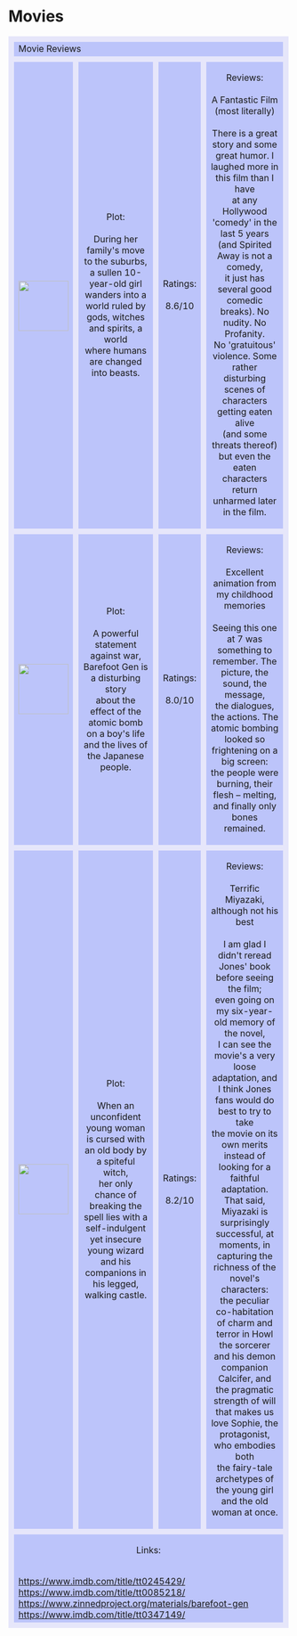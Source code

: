 <!DOCTYPE html>
<html>
<head>
	<meta charset="utf-8">
	<meta name="viewport" content="width=device-width, initial-scale=1">
	<title>Q2Quiz1</title>
	<style>
		img {
			width: 90px;
			length: 90px
		}
		td {
			background-color: rgb(188, 196, 250, 1.0);
			border: 10px solid lavender;
		}
		p {
			text-align: center;
		}
		a {
			text-align: center;
		}
	</style>
</head>
<body>
	<h1>Movies</h1>
	<table>
		<tr>
			<td colspan="4">Movie Reviews</td>
		</tr>
		<tr>
			<div id="one">
			<td>
				<br/><br/>
				<img src="https://m.media-amazon.com/images/M/MV5BMjlmZmI5MDctNDE2YS00YWE0LWE5ZWItZDBhYWQ0NTcxNWRhXkEyXkFqcGdeQXVyMTMxODk2OTU@._V1_.jpg">
			</td>
			<td>
				<p>Plot:<br/><br/>During her family's move to the suburbs, a sullen 10-year-old girl<br/>wanders into a world ruled by gods, witches and spirits, a world<br/>where humans are changed into beasts.</p>
			</td>
			<td>
				<p>Ratings:<br/><br/>8.6/10</p>
			</td>
			<td>
				<p>Reviews:<br/><br/>A Fantastic Film (most literally)<br/><br/>There is a great story and some great humor. I laughed more in this film than I have<br/>at any Hollywood 'comedy' in the last 5 years (and Spirited Away is not a comedy,<br/>it just has several good comedic breaks). No nudity. No Profanity.<br/>No 'gratuitous' violence. Some rather disturbing scenes of characters getting eaten alive<br/>(and some threats thereof) but even the eaten characters return unharmed later in the film.<br/></p>
			</td>
		</div>
	</tr>
		<tr>
			<div id="two">
				<td>
					<img src="https://s36500.pcdn.co/wp-content/uploads/2004/12/BarefootGencover.jpg">
				</td>
				<td>
					<p>Plot:<br/><br/>A powerful statement against war, Barefoot Gen is a disturbing story<br/>about the effect of the atomic bomb on a boy's life and the lives of the Japanese people.</p>
				</td>
				<td>
					<p>Ratings:<br/><br/>8.0/10</p>
				</td>
				<td>
					<p>Reviews:<br/><br/>Excellent animation from my childhood memories<br/><br/>Seeing this one at 7 was something to remember. The picture, the sound, the message,<br/>the dialogues, the actions. The atomic bombing looked so frightening on a big screen:<br/>the people were burning, their flesh – melting, and finally only bones remained.<br/></p>
				</td>
			</div>
		</tr>
		<tr>
			<div id="three">
				<td>
					<img src="https://m.media-amazon.com/images/M/MV5BNmM4YTFmMmItMGE3Yy00MmRkLTlmZGEtMzZlOTQzYjk3MzA2XkEyXkFqcGdeQXVyMTMxODk2OTU@._V1_.jpg">
				</td>
				<td>
					<p>Plot:<br/><br/>When an unconfident young woman is cursed with an old body by a spiteful witch,<br/>her only chance of breaking the spell lies with a self-indulgent yet insecure<br/>young wizard and his companions in his legged, walking castle.<br/></p>
				</td>
				<td>
					<p>Ratings:<br/><br/>8.2/10</p>
				</td>
				<td>
					<p>Reviews:<br/><br/>Terrific Miyazaki, although not his best<br/><br/>I am glad I didn't reread Jones' book before seeing the film;<br/>even going on my six-year-old memory of the novel,<br/>I can see the movie's a very loose adaptation, and I think Jones fans would do best to try to take<br/>the movie on its own merits instead of looking for a faithful adaptation. That said, Miyazaki is<br/>surprisingly successful, at moments, in capturing the richness of the novel's characters:<br/>the peculiar co-habitation of charm and terror in Howl the sorcerer and his demon companion<br/>Calcifer, and the pragmatic strength of will that makes us love Sophie, the protagonist, who embodies both<br/>the fairy-tale archetypes of the young girl and the old woman at once.<br/></p>
				</td>
			</div>
		</tr>
		<tr>
			<td colspan="4">
				<p>Links:<br/><br/></p>
				<a href="https://www.imdb.com/title/tt0245429/">https://www.imdb.com/title/tt0245429/</a><br/>
				<a href="https://www.imdb.com/title/tt0085218/">https://www.imdb.com/title/tt0085218/</a><br/>
				<a href="https://www.zinnedproject.org/materials/barefoot-gen">https://www.zinnedproject.org/materials/barefoot-gen</a><br/>
				<a href="https://www.imdb.com/title/tt0347149/">https://www.imdb.com/title/tt0347149/</a><br/>
			</td>
		</tr>
	</table>
</body>
</html>
